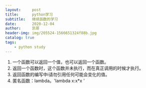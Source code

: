 ```yaml
---
layout:     post
title:      python学习
subtitle:   继续函数的学习
date:       2020-12-04
author:     凯哥
header-img: img/205524-1566651324f88b.jpg
catalog: true
tags:
    - python study
---
```


1. 一个函数可以返回一个值，也可以返回一个函数。
2. 返回一个函数时，这个函数并未执行，而在真正调用的时候才执行。
3. 返回函数的编写中i请勿引用任何可能会变化的值。
4. 匿名函数：lambda。'lambda x:x*x     '
